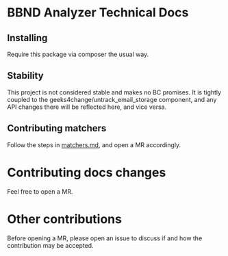 # BBND Analyzer Technical Docs

## Installing
Require this package via composer the usual way.

## Stability
This project is not considered stable and makes no BC promises. It is tightly coupled to the geeks4change/untrack_email_storage component, and any API changes there will be reflected here, and vice versa.

## Contributing matchers
Follow the steps in [matchers.md](matchers.md), and open a MR accordingly.

# Contributing docs changes
Feel free to open a MR.

# Other contributions
Before opening a MR, please open an issue to discuss if and how the contribution may be accepted.
